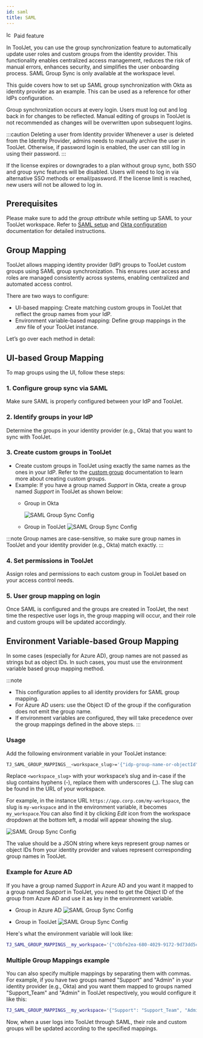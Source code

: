 ```yaml
---
id: saml
title: SAML
---
```


<div className="badge badge--primary heading-badge">   
  <img 
    src="/img/badge-icons/premium.svg" 
    alt="Icon" 
    width="16" 
    height="16" 
  />
 <span>Paid feature</span>
</div>
 
In ToolJet, you can use the group synchronization feature to automatically update user roles and custom groups from the identity provider. This functionality enables centralized access management, reduces the risk of manual errors, enhances security, and simplifies the user onboarding process. SAML Group Sync is only available at the workspace level.

This guide covers how to set up SAML group synchronization with Okta as identity provider as an example. This can be used as a reference for other IdPs configuration.

Group synchronization occurs at every login. Users must log out and log back in for changes to be reflected. Manual editing of groups in ToolJet is not recommended as changes will be overwritten upon subsequent logins.

:::caution Deleting a user from Identity provider
Whenever a user is deleted from the Identity Provider, admins needs to manually archive the user in ToolJet. Otherwise, if password login is enabled, the user can still log in using their password.
:::

If the license expires or downgrades to a plan without group sync, both SSO and group sync features will be disabled. Users will need to log in via alternative SSO methods or email/password. If the license limit is reached, new users will not be allowed to log in.

## Prerequisites

Please make sure to add the *group attribute* while setting up SAML to your ToolJet workspace. Refer to [SAML setup](/docs/user-management/sso/saml/setup) and [Okta configuration](/docs/user-management/sso/saml/okta) documentation for detailed instructions.

## Group Mapping

ToolJet allows mapping identity provider (IdP) groups to ToolJet custom groups using SAML group synchronization. This ensures user access and roles are managed consistently across systems, enabling centralized and automated access control.

There are two ways to configure:
- UI-based mapping: Create matching custom groups in ToolJet that reflect the group names from your IdP.
- Environment variable-based mapping: Define group mappings in the .env file of your ToolJet instance.

Let’s go over each method in detail:

## UI-based Group Mapping

To map groups using the UI, follow these steps:

### 1.	Configure group sync via SAML
Make sure SAML is properly configured between your IdP and ToolJet.
### 2.	Identify groups in your IdP
Determine the groups in your identity provider (e.g., Okta) that you want to sync with ToolJet.
### 3.	Create custom groups in ToolJet
- Create custom groups in ToolJet using exactly the same names as the ones in your IdP. Refer to the [custom group](/docs/user-management/role-based-access/custom-groups/) documentation to learn more about creating custom groups.
- Example: If you have a group named *Support* in Okta, create a group named *Support* in ToolJet as shown below:
  - Group in Okta

    <img className="screenshot-full img-s" src="/img/user-management/group-sync/saml/okta-group.png" alt="SAML Group Sync Config" />

  - Group in ToolJet
    <img className="screenshot-full img-l" src="/img/user-management/group-sync/saml/tooljet-group.png" alt="SAML Group Sync Config" />

:::note
Group names are case-sensitive, so make sure group names in ToolJet and your identity provider (e.g., Okta) match exactly. 
:::

### 4.	Set permissions in ToolJet
Assign roles and permissions to each custom group in ToolJet based on your access control needs.

### 5.	User group mapping on login
Once SAML is configured and the groups are created in ToolJet, the next time the respective user logs in, the group mapping will occur, and their role and custom groups will be updated accordingly.

## Environment Variable-based Group Mapping

In some cases (especially for Azure AD), group names are not passed as strings but as object IDs. In such cases, you must use the environment variable based group mapping method.

:::note
- This configuration applies to all identity providers for SAML group mapping.
- For Azure AD users: use the Object ID of the group if the configuration does not emit the group name.
- If environment variables are configured, they will take precedence over the group mappings defined in the above steps.
:::

### Usage

Add the following environment variable in your ToolJet instance:

```bash title=".env"
TJ_SAML_GROUP_MAPPINGS__<workspace_slug>='{"idp-group-name-or-objectId": "tooljet-group-name"}'
```

Replace `<workspace_slug>` with your workspace’s slug and in-case if the slug contains hyphens (-), replace them with underscores (_). The slug can be found in the URL of your workspace. 

For example, in the instance URL `https://app.corp.com/my-workspace`, the slug is `my-workspace` and in the environment variable, it becomes `my_workspace`.You can also find it by clicking *Edit* icon from the workspace dropdown at the bottom left, a modal will appear showing the slug.

  <img className="screenshot-full img-s" src="/img/user-management/group-sync/saml/workspace-slug.png" alt="SAML Group Sync Config" />

The value should be a JSON string where keys represent group names or object IDs from your identity provider and values represent corresponding group names in ToolJet. 

### Example for Azure AD
If you have a group named *Support* in Azure AD and you want it mapped to a group named *Support* in ToolJet, you need to get the Object ID of the group from Azure AD and use it as key in the environment variable. 

- Group in Azure AD
  <img className="screenshot-full img-l" src="/img/user-management/group-sync/saml/azure-group.png" alt="SAML Group Sync Config" />

- Group in ToolJet
  <img className="screenshot-full img-l" src="/img/user-management/group-sync/saml/tooljet-group.png" alt="SAML Group Sync Config" />

Here's what the environment variable will look like:

```bash title=".env"
TJ_SAML_GROUP_MAPPINGS__my_workspace='{"cObfe2ea-680-4029-9172-9d73dd5c08c7": "Support"}'
```

### Multiple Group Mappings example

You can also specify multiple mappings by separating them with commas. For example, if you have two groups named "Support" and "Admin" in your identity provider (e.g., Okta) and you want them mapped to groups named "Support_Team" and "Admin" in ToolJet respectively, you would configure it like this:

```bash title=".env"
TJ_SAML_GROUP_MAPPINGS__my_workspace='{"Support": "Support_Team", "Admin": "Admin"}'
```

Now, when a user logs into ToolJet through SAML, their role and custom groups will be updated according to the specified mappings.